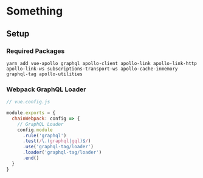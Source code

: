 # Something

## Setup

### Required Packages

```
yarn add vue-apollo graphql apollo-client apollo-link apollo-link-http apollo-link-ws subscriptions-transport-ws apollo-cache-inmemory graphql-tag apollo-utilities
```

### Webpack GraphQL Loader

```javascript
// vue.config.js

module.exports = {
  chainWebpack: config => {
    // GraphQL Loader
    config.module
      .rule('graphql')
      .test(/\.(graphql|gql)$/)
      .use('graphql-tag/loader')
      .loader('graphql-tag/loader')
      .end()
  }
}
```
